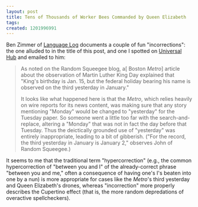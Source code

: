```yaml
---
layout: post
title: Tens of Thousands of Worker Bees Commanded by Queen Elizabeth
tags: 
created: 1201996991
---
```

Ben Zimmer of [Language Log](http://itre.cis.upenn.edu/~myl/languagelog/archives/005361.html) documents a couple of fun "incorrections":  the one alluded to in the title of this post, and one I spotted on [Universal Hub](http://www.universalhub.com/node/12588) and emailed to him:

>  As noted on the Random Squeegee blog, a[ Boston *Metro*] article about the observation of Martin Luther King Day explained that "King's birthday is Jan. 15, but the federal holiday bearing his name is observed on the third yesterday in January."<!--break-->
>
> It looks like what happened here is that the *Metro*, which relies heavily on wire reports for its news content, was making sure that any story mentioning "Monday" would be changed to "yesterday" for the Tuesday paper. So someone went a little too far with the search-and-replace, altering a "Monday" that was not in fact the day before that Tuesday. Thus the deictically grounded use of "yesterday" was entirely inappropriate, leading to a bit of gibberish. ("For the record, the third yesterday in January is January 2," observes John of Random Squeegee.)

It seems to me that the traditional term "hypercorrection" (e.g., the common hypercorrection of "between you and I" of the already-correct phrase "between you and me," often a consequence of having one's I's beaten into one by a nun) is more appropriate for cases like the *Metro*'s third yesterday and Queen Elizabeth's drones, whereas "incorrection" more properly describes the Cupertino effect (that is, the more random depredations of overactive spellcheckers).

